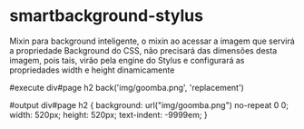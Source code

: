 # smartbackground-stylus
Mixin para background inteligente, o mixin ao acessar a imagem que servirá a propriedade Background do CSS, não precisará das dimensões desta imagem, pois tais, virão pela engine do Stylus e configurará as propriedades width e height dinamicamente

#execute
div#page
    h2
      back('img/goomba.png', 'replacement')


#output
div#page h2 {
  background: url("img/goomba.png") no-repeat 0 0;
  width: 520px;
  height: 520px;
  text-indent: -9999em;
}

